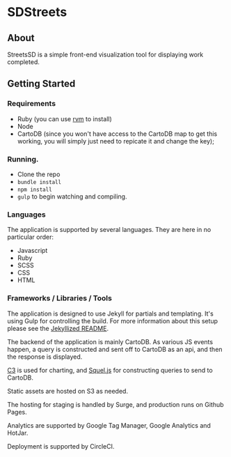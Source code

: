 # SDStreets

## About
StreetsSD is a simple front-end visualization tool for displaying work completed.

## Getting Started
### Requirements
* Ruby (you can use [rvm](https://rvm.io/) to install)
* Node
* CartoDB (since you won't have access to the CartoDB map to get this working, you will simply just need to repicate it and change the key);

### Running.
* Clone the repo
* `bundle install`
* `npm install`
* `gulp` to begin watching and compiling.

### Languages
The application is supported by several languages.  They are here in no particular order:
* Javascript
* Ruby
* SCSS
* CSS
* HTML

### Frameworks / Libraries / Tools
The application is designed to use Jekyll for partials and templating.  It's using Gulp for controlling the build.  For more information about this setup please see the [Jekyllized README](https://github.com/MrMaksimize/generator-jekyllized/blob/master/README.md).

The backend of the application is mainly CartoDB.  As various JS events happen, a query is constructed and sent off to CartoDB as an api, and then the response is displayed.

[C3](http://c3js.org/) is used for charting, and [Squel.js](https://hiddentao.github.io/squel/) for constructing queries to send to CartoDB.

Static assets are hosted on S3 as needed.

The hosting for staging is handled by Surge, and production runs on Github Pages.

Analytics are supported by Google Tag Manager, Google Analytics and HotJar.

Deployment is supported by CircleCI.


